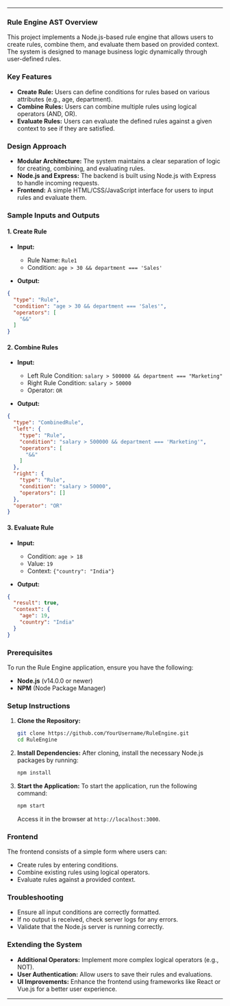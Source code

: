 
---

### Rule Engine AST Overview

This project implements a Node.js-based rule engine that allows users to create rules, combine them, and evaluate them based on provided context. The system is designed to manage business logic dynamically through user-defined rules.

### Key Features
- **Create Rule:** Users can define conditions for rules based on various attributes (e.g., age, department).
- **Combine Rules:** Users can combine multiple rules using logical operators (AND, OR).
- **Evaluate Rules:** Users can evaluate the defined rules against a given context to see if they are satisfied.

### Design Approach
- **Modular Architecture:** The system maintains a clear separation of logic for creating, combining, and evaluating rules.
- **Node.js and Express:** The backend is built using Node.js with Express to handle incoming requests.
- **Frontend:** A simple HTML/CSS/JavaScript interface for users to input rules and evaluate them.

### Sample Inputs and Outputs

#### 1. Create Rule
- **Input:**
  - Rule Name: `Rule1`
  - Condition: `age > 30 && department === 'Sales'`
  
- **Output:**
```json
{
  "type": "Rule",
  "condition": "age > 30 && department === 'Sales'",
  "operators": [
    "&&"
  ]
}
```

#### 2. Combine Rules
- **Input:**
  - Left Rule Condition: `salary > 500000 && department === "Marketing"`
  - Right Rule Condition: `salary > 50000`
  - Operator: `OR`
  
- **Output:**
```json
{
  "type": "CombinedRule",
  "left": {
    "type": "Rule",
    "condition": "salary > 500000 && department === 'Marketing'",
    "operators": [
      "&&"
    ]
  },
  "right": {
    "type": "Rule",
    "condition": "salary > 50000",
    "operators": []
  },
  "operator": "OR"
}
```

#### 3. Evaluate Rule
- **Input:**
  - Condition: `age > 18`
  - Value: `19`
  - Context: `{"country": "India"}`
  
- **Output:**
```json
{
  "result": true,
  "context": {
    "age": 19,
    "country": "India"
  }
}
```

### Prerequisites
To run the Rule Engine application, ensure you have the following:

- **Node.js** (v14.0.0 or newer)
- **NPM** (Node Package Manager)

### Setup Instructions

1. **Clone the Repository:**
   ```bash
   git clone https://github.com/YourUsername/RuleEngine.git
   cd RuleEngine
   ```

2. **Install Dependencies:**
   After cloning, install the necessary Node.js packages by running:
   ```bash
   npm install
   ```

3. **Start the Application:**
   To start the application, run the following command:
   ```bash
   npm start
   ```
   Access it in the browser at `http://localhost:3000`.

### Frontend
The frontend consists of a simple form where users can:
- Create rules by entering conditions.
- Combine existing rules using logical operators.
- Evaluate rules against a provided context.

### Troubleshooting
- Ensure all input conditions are correctly formatted.
- If no output is received, check server logs for any errors.
- Validate that the Node.js server is running correctly.

### Extending the System
- **Additional Operators:** Implement more complex logical operators (e.g., NOT).
- **User Authentication:** Allow users to save their rules and evaluations.
- **UI Improvements:** Enhance the frontend using frameworks like React or Vue.js for a better user experience.

---

